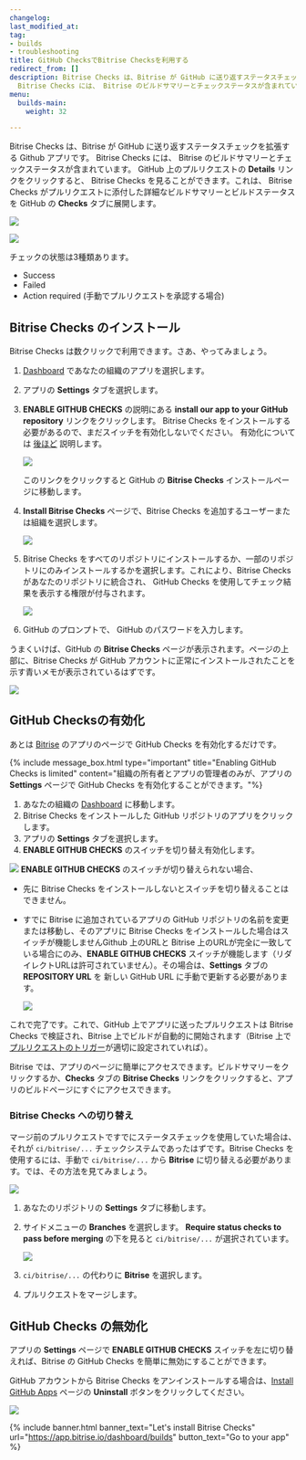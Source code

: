```yaml
---
changelog: 
last_modified_at: 
tag:
- builds
- troubleshooting
title: GitHub ChecksでBitrise Checksを利用する
redirect_from: []
description: Bitrise Checks は、Bitrise が GitHub に送り返すステータスチェックを拡張する Github アプリです。
  Bitrise Checks には、 Bitrise のビルドサマリーとチェックステータスが含まれています。
menu:
  builds-main:
    weight: 32

---
```


Bitrise Checks は、Bitrise が GitHub に送り返すステータスチェックを拡張する Github アプリです。 Bitrise Checks には、 Bitrise のビルドサマリーとチェックステータスが含まれています。 GitHub 上のプルリクエストの **Details** リンクをクリックすると、 Bitrise Checks を見ることができます。これは、 Bitrise Checks がプルリクエストに添付した詳細なビルドサマリーとビルドステータスを GitHub の **Checks** タブに展開します。

![](/img/all-checks-have-passed.png)

![](/img/bitrise-summary-gh-checks.jpg)

チェックの状態は3種類あります。

* Success
* Failed
* Action required (手動でプルリクエストを承認する場合)

## Bitrise Checks のインストール

Bitrise Checks は数クリックで利用できます。さあ、やってみましょう。

1. [Dashboard](https://app.bitrise.io/dashboard/builds) であなたの組織のアプリを選択します。
2. アプリの **Settings** タブを選択します。
3. **ENABLE GITHUB CHECKS** の説明にある **install our app to your GitHub repository** リンクをクリックします。 Bitrise Checks をインストールする必要があるので、まだスイッチを有効化しないでください。 有効化については [後ほど](/github-checks/#enabling-github-checks) 説明します。

   ![](/img/disabled-toggle-githubchekcs.jpg)

   このリンクをクリックすると GitHub の **Bitrise Checks** インストールページに移動します。
4. **Install Bitrise Checks** ページで、Bitrise Checks を追加するユーザーまたは組織を選択します。

   ![](/img/install-bitrise-checks.jpg)
5. Bitrise Checks をすべてのリポジトリにインストールするか、一部のリポジトリにのみインストールするかを選択します。これにより、Bitrise Checks があなたのリポジトリに統合され、 GitHub Checks を使用してチェック結果を表示する権限が付与されます。

   ![](/img/install-bitrise-checks.jpg.png)
6. GitHub のプロンプトで、 GitHub のパスワードを入力します。

うまくいけば、GitHub の **Bitrise Checks** ページが表示されます。ページの上部に、Bitrise Checks が GitHub アカウントに正常にインストールされたことを示す青いメモが表示されているはずです。

![](/img/installed-bitrise-checks.jpg)

## GitHub Checksの有効化

あとは [Bitrise](https://app.bitrise.io/dashboard/builds) のアプリのページで GitHub Checks を有効化するだけです。

{% include message_box.html type="important" title="Enabling GitHub Checks is limited" content="組織の所有者とアプリの管理者のみが、アプリの **Settings** ページで GitHub Checks を有効化することができます。"%}

1. あなたの組織の [Dashboard](https://app.bitrise.io/dashboard/builds) に移動します。
2. Bitrise Checks をインストールした GitHub リポジトリのアプリをクリックします。
3. アプリの **Settings** タブを選択します。
4. **ENABLE GITHUB CHECKS** のスイッチを切り替え有効化します。

![](/img/enabled-toggle-githubchecks.jpg) **ENABLE GITHUB CHECKS** のスイッチが切り替えられない場合、

* 先に Bitrise Checks をインストールしないとスイッチを切り替えることはできません。
* すでに Bitrise に追加されているアプリの GitHub リポジトリの名前を変更または移動し、そのアプリに Bitrise Checks をインストールした場合はスイッチが機能しませんGithub 上のURLと Bitrise 上のURLが完全に一致している場合にのみ、**ENABLE GITHUB CHECKS** スイッチが機能します（リダイレクトURLは許可されていません）。その場合は、**Settings** タブの **REPOSITORY URL** を 新しい GitHub URL に手動で更新する必要があります。

  ![](/img/repository-url-change.jpg)

これで完了です。これで、GitHub 上でアプリに送ったプルリクエストは Bitrise Checks で検証され、Bitrise 上でビルドが自動的に開始されます（Bitrise 上で[プルリクエストのトリガー](/builds/triggering-builds/trigger-pull-request/)が適切に設定されていれば）。

Bitrise では、アプリのページに簡単にアクセスできます。ビルドサマリーをクリックするか、**Checks** タブの **Bitrise Checks** リンクをクリックすると、アプリのビルドページにすぐにアクセスできます。

### Bitrise Checks への切り替え

マージ前のプルリクエストですでにステータスチェックを使用していた場合は、それが `ci/bitrise/...` チェックシステムであったはずです。Bitrise Checks を使用するには、手動で `ci/bitrise/...` から **Bitrise** に切り替える必要があります。では、その方法を見てみましょう。

![](/img/checks-pending.png)

1. あなたのリポジトリの **Settings** タブに移動します。
2. サイドメニューの **Branches** を選択します。 **Require status checks to pass before merging** の下を見ると `ci/bitrise/...` が選択されています。

   ![](/img/require-status-checks.png)
3. `ci/bitrise/...` の代わりに **Bitrise** を選択します。
4. プルリクエストをマージします。

## GitHub Checks の無効化

アプリの **Settings** ページで **ENABLE GITHUB CHECKS** スイッチを左に切り替えれば、Bitrise の GitHub Checks を簡単に無効にすることができます。

GitHub アカウントから Bitrise Checks をアンインストールする場合は、[Install GitHub Apps](https://github.com/settings/installations/) ページの **Uninstall** ボタンをクリックしてください。

![](/img/disable-ghckecks.jpg)

{% include banner.html banner_text="Let's install Bitrise Checks" url="https://app.bitrise.io/dashboard/builds" button_text="Go to your app" %}